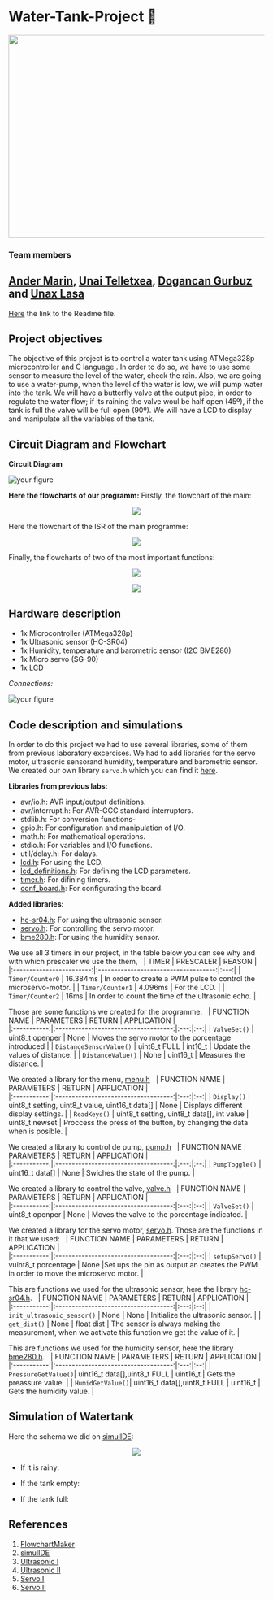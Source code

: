 # Water-Tank-Project 🚰

<p align="center">
  <img width="600" height="400" src="https://github.com/unaxlasa/Water-Tank-Project/blob/main/water-tank.jpg">
</p>

### Team members
[Ander Marin](https://github.com/andermarin), [Unai Telletxea](https://github.com/UTAN25), [Dogancan Gurbuz](https://github.com/DogancanG) and [Unax Lasa](https://github.com/unaxlasa)
--------------------------------------------------------------------------------------------------------------------------------------------------------------------------------
[Here](https://github.com/unaxlasa/Water-Tank-Project/blob/main/README.md) the link to the Readme file.

## Project objectives
The objective of this project is to control a water tank using ATMega328p microcontroller and C language . In order to do so, we have to use some sensor to measure the level of the water, check the rain. Also, we are going to use a water-pump, when the level of the water is low, we will pump water into the tank. We will have a butterfly valve at the output pipe, in order to regulate the water flow; if its raining the valve woul be half open (45º), if the tank is full the valve will be full open (90º). We will have a LCD to display and manipulate all the variables of the tank.
## Circuit Diagram and Flowchart
**Circuit Diagram**

![your figure](https://github.com/unaxlasa/Water-Tank-Project/blob/main/Schema.png)

**Here the flowcharts of our programm:**
Firstly, the flowchart of the main:

<p align="center">
  <img src="https://github.com/unaxlasa/Water-Tank-Project/blob/main/FlowChartMain.drawio.png">
</p>

Here the flowchart of the ISR of the main programme:

<p align="center">
  <img src="https://github.com/unaxlasa/Water-Tank-Project/blob/main/ISR.drawio.png">
</p>

Finally, the flowcharts of two of the most important functions:

<p align="center">
  <img src="https://github.com/unaxlasa/Water-Tank-Project/blob/main/Menu.drawio.png">
</p>

<p align="center">
  <img src="https://github.com/unaxlasa/Water-Tank-Project/blob/main/Buttons.drawio.png">
</p>

## Hardware description
- 1x Microcontroller (ATMega328p)
- 1x Ultrasonic sensor (HC-SR04)
- 1x Humidity, temperature and barometric sensor (I2C BME280)
- 1x Micro servo (SG-90)
- 1x LCD

*Connections:*

![your figure](https://github.com/unaxlasa/Water-Tank-Project/blob/main/Connections.jpeg)

## Code description and simulations
In order to do this project we had to use several libraries, some of them from previous laboratory excercises. We had to add libraries for the servo motor, ultrasonic sensorand humidity, temperature and barometric sensor. We created our own library `servo.h` which you can find it [here](WaterTank/WaterTank/src/ServoC.h).

**Libraries from previous labs:**
* avr/io.h: AVR input/output definitions.
* avr/interrupt.h: For AVR-GCC standard interruptors.
* stdlib.h: For conversion functions-
* gpio.h: For configuration and manipulation of I/O.
* math.h: For mathematical operations. 
* stdio.h: For variables and I/O functions.
* util/delay.h: For dalays.
* [lcd.h](https://github.com/unaxlasa/Water-Tank-Project/tree/main/WaterTank-2/WaterTankTrial/lcd.h): For using the LCD.
* [lcd_definitions.h](https://github.com/unaxlasa/Water-Tank-Project/tree/main/WaterTank-2/WaterTankTrial/lcd_definitions.h): For defining the LCD parameters.
* [timer.h](https://github.com/unaxlasa/Water-Tank-Project/tree/main/WaterTank-2/WaterTankTrial/timer.h): For difining timers.
* [conf_board.h](https://github.com/unaxlasa/Water-Tank-Project/tree/main/WaterTank-2/WaterTankTrial/conf_board.h): For configurating the board.


**Added libraries:**
* [hc-sr04.h](https://github.com/unaxlasa/Water-Tank-Project/tree/main/WaterTank-2/WaterTankTrial/hc-sr04.h): For using the ultrasonic sensor.
* [servo.h](https://github.com/unaxlasa/Water-Tank-Project/tree/main/WaterTank-2/WaterTankTrial/servo.h): For controlling the servo motor.
* [bme280.h](https://github.com/unaxlasa/Water-Tank-Project/tree/main/WaterTank-2/WaterTankTrial/bme280.h): For using the humidity sensor.


We use all 3 timers in our project, in the table below you can see why and with which prescaler we use the them,
&nbsp;
|           TIMER          | PRESCALER | REASON |        
|:------------------------:|:------------------------------------:|:---:|
|      `Timer/Counter0`      |   16.384ms  |  In order to create a PWM pulse to control the microservo-motor. |
|      `Timer/Counter1`      |   4.096ms   |  For the LCD. |
|      `Timer/Counter2`      |   16ms  |  In order to count the time of the ultrasonic echo. |



Those are some functions we created for the programme.
&nbsp;
| FUNCTION NAME | PARAMETERS | RETURN | APPLICATION |         
|:-----------:|:------------------------------------:|:---:|:--:|
| `ValveSet()` | uint8_t openper | None | Moves the servo motor to the porcentage introduced  |
| `DistanceSensorValue()` | uint8_t FULL | int16_t | Update the values of distance. |
| `DistanceValue()` | None | uint16_t | Measures the distance. | 

We created a library for the menu, [menu.h](https://github.com/unaxlasa/Water-Tank-Project/tree/main/WaterTank-2/WaterTankTrial/menu.h)
&nbsp;
| FUNCTION NAME | PARAMETERS | RETURN | APPLICATION |         
|:-----------:|:------------------------------------:|:---:|:--:|
| `Display()` |   uint8_t setting, uint8_t value, uint16_t data[]   | None | Displays different display settings. |
| `ReadKeys()` | uint8_t setting, uint8_t data[], int value | uint8_t newset | Proccess the press of the button, by changing the data when is posible. |

We created a library to control de pump, [pump.h](https://github.com/unaxlasa/Water-Tank-Project/tree/main/WaterTank-2/WaterTankTrial/pump.h)
&nbsp;
| FUNCTION NAME | PARAMETERS | RETURN | APPLICATION |         
|:-----------:|:------------------------------------:|:---:|:--:|
| `PumpToggle()` | uint16_t data[] | None | Swiches the state of the pump. |

We created a library to control the valve, [valve.h](https://github.com/unaxlasa/Water-Tank-Project/tree/main/WaterTank-2/WaterTankTrial/valve.h)
&nbsp;
| FUNCTION NAME | PARAMETERS | RETURN | APPLICATION |         
|:-----------:|:------------------------------------:|:---:|:--:|
| `ValveSet()` | uint8_t openper | None | Moves the valve to the porcentage indicated. |


We created a library for the servo motor, [servo.h](https://github.com/unaxlasa/Water-Tank-Project/tree/main/WaterTank-2/WaterTankTrial/servo.h). 
Those are the functions in it that we used:
&nbsp;
| FUNCTION NAME | PARAMETERS | RETURN | APPLICATION |         
|:-----------:|:------------------------------------:|:---:|:--:|
| `setupServo()` | vuint8_t porcentage | None |Set ups the pin as output an creates the PWM in order to move the microservo motor. |

This are functions we used for the ultrasonic sensor, here the library [hc-sr04.h](https://github.com/unaxlasa/Water-Tank-Project/tree/main/WaterTank-2/WaterTankTrial/hc-sr04.h).
&nbsp;
| FUNCTION NAME | PARAMETERS | RETURN | APPLICATION |         
|:-----------:|:------------------------------------:|:---:|:--:|
| `init_ultrasonic_sensor()` | None | None | Initialize the ultrasonic sensor. |
| `get_dist()` | None | float dist | The sensor is always making the measurement, when we activate this function we get the value of it. | 

This are functions we used for the humidity sensor, here the library [bme280.h](https://github.com/unaxlasa/Water-Tank-Project/tree/main/WaterTank-2/WaterTankTrial/bme280.h).
&nbsp;
| FUNCTION NAME | PARAMETERS | RETURN | APPLICATION |         
|:-----------:|:------------------------------------:|:---:|:--:|
| `PressureGetValue()`| uint16_t data[],uint8_t FULL | uint16_t | Gets the preassure value. |
| `HumidGetValue()`| uint16_t data[],uint8_t FULL | uint16_t | Gets the humidity value. |

## Simulation of Watertank
Here the schema we did on [simulIDE](https://www.simulide.com/p/home.html):

<p align="center">
  <img src="https://github.com/unaxlasa/Water-Tank-Project/blob/main/Eskema.PNG">
</p>

* If it is rainy:


* If the tank empty:


* If the tank full:


## References
1) [FlowchartMaker](https://app.diagrams.net/)
2) [simulIDE](https://www.simulide.com/p/home.html)
3) [Ultrasonic I](https://www.arxterra.com/11-atmega328p-external-interrupts/)
4) [Ultrasonic II](https://www.avrfreaks.net/forum/atmega328p-and-hc-sr04?skey=atmega328p%20sr04%20INT0)
5) [Servo I](https://ee-diary.blogspot.com/2021/07/atmega328p-fast-pwm-mode-programming.html)
6) [Servo II](https://www.laboratoriogluon.com/generar-senal-pwm-para-servo-con-avr-atmega328p/)



